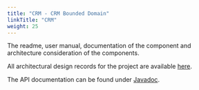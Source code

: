 ```yaml
---
title: "CRM - CRM Bounded Domain"
linkTitle: "CRM"
weight: 25
---
```


The readme, user manual, documentation of the component and architecture consideration of the components.

All architectural design records for the project are available [here](../architecture/09-architecture-decisions/).

The API documentation can be found under [Javadoc](/docs/domains/crm/api-crm/index.html).
